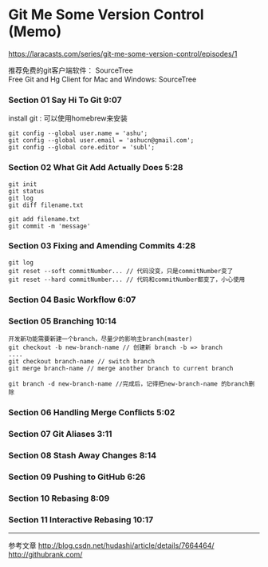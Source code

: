 # Git Me Some Version Control (Memo)      
https://laracasts.com/series/git-me-some-version-control/episodes/1     
  
推荐免费的git客户端软件： SourceTree   
Free Git and Hg Client for Mac and Windows: SourceTree  

### Section 01 Say Hi To Git 9:07   
install git : 可以使用homebrew来安装   
````  
git config --global user.name = 'ashu';
git config --global user.email = 'ashucn@gmail.com';
git config --global core.editor = 'subl';
````  
  
### Section 02 What Git Add Actually Does 5:28  
````  
git init
git status
git log
git diff filename.txt

git add filename.txt
git commit -m 'message'

````  

### Section 03 Fixing and Amending Commits 4:28  
````  
git log
git reset --soft commitNumber... // 代码没变，只是commitNumber变了
git reset --hard commitNumber... // 代码和commitNumber都变了，小心使用

````  

### Section 04 Basic Workflow 6:07  


### Section 05 Branching 10:14  
````  
开发新功能需要新建一个branch，尽量少的影响主branch(master)
git checkout -b new-branch-name // 创建新 branch -b => branch
....
git checkout branch-name // switch branch
git merge branch-name // merge another branch to current branch

git branch -d new-branch-name //完成后，记得把new-branch-name 的branch删除

````  

### Section 06 Handling Merge Conflicts 5:02  


### Section 07 Git Aliases 3:11  


### Section 08 Stash Away Changes 8:14  


### Section 09 Pushing to GitHub 6:26  


### Section 10 Rebasing 8:09  


### Section 11 Interactive Rebasing 10:17  


------
参考文章 
http://blog.csdn.net/hudashi/article/details/7664464/
http://githubrank.com/

